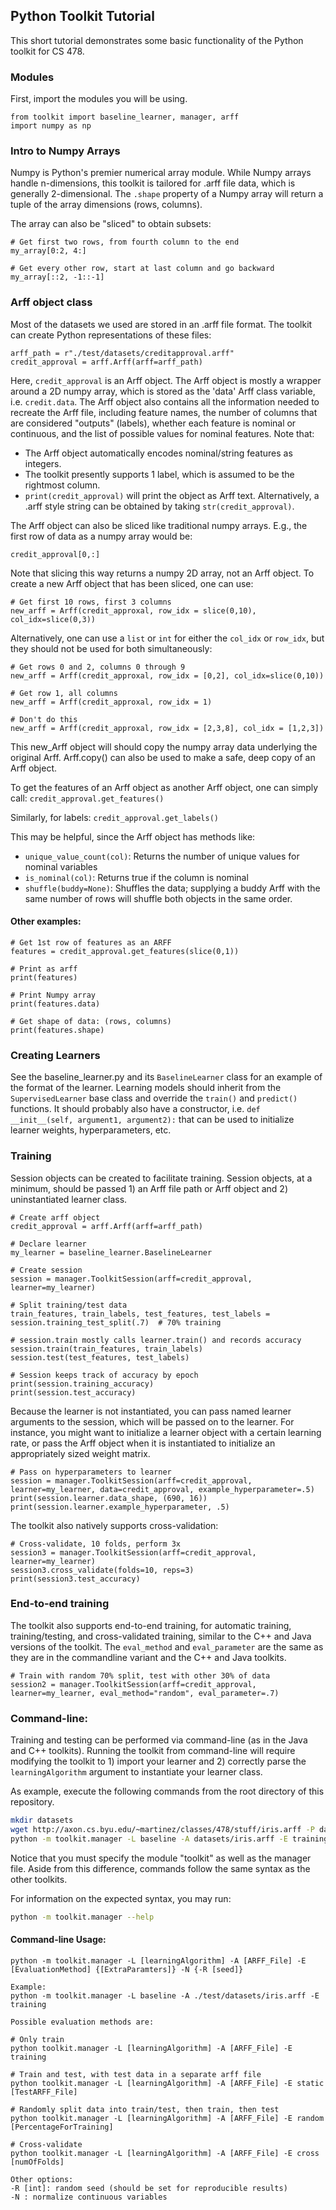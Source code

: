 ## Python Toolkit Tutorial

This short tutorial demonstrates some basic functionality of the Python toolkit for CS 478.

### Modules

First, import the modules you will be using.
```
from toolkit import baseline_learner, manager, arff
import numpy as np
```

### Intro to Numpy Arrays
Numpy is Python's premier numerical array module. While Numpy arrays handle n-dimensions, this toolkit is tailored for .arff file data, which is generally 2-dimensional. The `.shape` property of a Numpy array will return a tuple of the array dimensions (rows, columns).

The array can also be "sliced" to obtain subsets:
```
# Get first two rows, from fourth column to the end
my_array[0:2, 4:]

# Get every other row, start at last column and go backward
my_array[::2, -1::-1]
```

### Arff object class
Most of the datasets we used are stored in an .arff file format. The toolkit can create Python representations of these files:

```
arff_path = r"./test/datasets/creditapproval.arff"
credit_approval = arff.Arff(arff=arff_path)
```

Here, `credit_approval` is an Arff object. The Arff object is mostly a wrapper around a 2D numpy array, which is stored as the 'data' Arff class variable, i.e. `credit.data`. The Arff object also contains all the information needed to recreate the Arff file, including feature names, the number of columns that are considered "outputs" (labels), whether each feature is nominal or continuous, and the list of possible values for nominal features. Note that:

* The Arff object automatically encodes nominal/string features as integers. 
* The toolkit presently supports 1 label, which is assumed to be the rightmost column.
* `print(credit_approval)` will print the object as Arff text. Alternatively, a .arff style string can be obtained by taking `str(credit_approval)`.

The Arff object can also be sliced like traditional numpy arrays. E.g., the first row of data as a numpy array would be:

```
credit_approval[0,:]
```

Note that slicing this way returns a numpy 2D array, not an Arff object. To create a new Arff object that has been sliced, one can use:

```
# Get first 10 rows, first 3 columns
new_arff = Arff(credit_approxal, row_idx = slice(0,10), col_idx=slice(0,3))
```

Alternatively, one can use a `list` or `int` for either the `col_idx` or `row_idx`, but they should not be used for both simultaneously:

```
# Get rows 0 and 2, columns 0 through 9
new_arff = Arff(credit_approxal, row_idx = [0,2], col_idx=slice(0,10))

# Get row 1, all columns
new_arff = Arff(credit_approxal, row_idx = 1)

# Don't do this
new_arff = Arff(credit_approxal, row_idx = [2,3,8], col_idx = [1,2,3])
```

This new_Arff object will should copy the numpy array data underlying the original Arff. Arff.copy() can also be used to make a safe, deep copy of an Arff object.

To get the features of an Arff object as another Arff object, one can simply call:
```credit_approval.get_features()```

Similarly, for labels:
```credit_approval.get_labels()```

This may be helpful, since the Arff object has methods like:
* `unique_value_count(col)`: Returns the number of unique values for nominal variables
* `is_nominal(col)`: Returns true if the column is nominal
* `shuffle(buddy=None)`: Shuffles the data; supplying a buddy Arff with the same number of rows will shuffle both objects in the same order.

#### Other examples:
```
# Get 1st row of features as an ARFF
features = credit_approval.get_features(slice(0,1))

# Print as arff
print(features)

# Print Numpy array
print(features.data)

# Get shape of data: (rows, columns)
print(features.shape)

```

### Creating Learners

See the baseline_learner.py and its `BaselineLearner` class for an example of
the format of the learner. Learning models should inherit from the `SupervisedLearner` base class and override
the `train()` and `predict()` functions. It should probably also have a constructor, i.e. `def __init__(self, argument1, argument2):` that can be used to initialize learner weights, hyperparameters, etc.

### Training
Session objects can be created to facilitate training. Session objects, at a minimum, should be passed 1) an Arff file path or Arff object and 2) uninstantiated learner class.

```
# Create arff object
credit_approval = arff.Arff(arff=arff_path)

# Declare learner
my_learner = baseline_learner.BaselineLearner

# Create session
session = manager.ToolkitSession(arff=credit_approval, learner=my_learner)

# Split training/test data
train_features, train_labels, test_features, test_labels = session.training_test_split(.7)  # 70% training

# session.train mostly calls learner.train() and records accuracy
session.train(train_features, train_labels)
session.test(test_features, test_labels)

# Session keeps track of accuracy by epoch
print(session.training_accuracy)
print(session.test_accuracy)
```

Because the learner is not instantiated, you can pass named learner arguments to the session, which will be passed on to the learner. For instance, you might want to initialize a learner object with a certain learning rate, or pass the Arff object when it is instantiated to initialize an appropriately sized weight matrix.

```
# Pass on hyperparameters to learner
session = manager.ToolkitSession(arff=credit_approval, learner=my_learner, data=credit_approval, example_hyperparameter=.5)
print(session.learner.data_shape, (690, 16))
print(session.learner.example_hyperparameter, .5)
```

The toolkit also natively supports cross-validation:

```
# Cross-validate, 10 folds, perform 3x
session3 = manager.ToolkitSession(arff=credit_approval, learner=my_learner)
session3.cross_validate(folds=10, reps=3)
print(session3.test_accuracy)
```

### End-to-end training
The toolkit also supports end-to-end training, for automatic training, training/testing, and cross-validated training, similar to the C++ and Java versions of the toolkit. The `eval_method` and `eval_parameter` are the same as they are in the commandline variant and the C++ and Java toolkits.

```
# Train with random 70% split, test with other 30% of data
session2 = manager.ToolkitSession(arff=credit_approval, learner=my_learner, eval_method="random", eval_parameter=.7)
```

### Command-line:
Training and testing can be performed via command-line (as in the Java and C++ toolkits).
Running the toolkit from command-line will require modifying the toolkit to 1) import your learner and 2) correctly parse the `learningAlgorithm` argument to instantiate your learner class.

As example, execute the following commands from the root directory of this
repository.

```bash
mkdir datasets
wget http://axon.cs.byu.edu/~martinez/classes/478/stuff/iris.arff -P datasets/
python -m toolkit.manager -L baseline -A datasets/iris.arff -E training
```

Notice that you must specify the module "toolkit" as well as the manager file. 
Aside from this difference, commands follow the same syntax as the other toolkits.

For information on the expected syntax, you may run:

```bash
python -m toolkit.manager --help
```

#### Command-line Usage: 
```
python -m toolkit.manager -L [learningAlgorithm] -A [ARFF_File] -E [EvaluationMethod] {[ExtraParamters]} -N {-R [seed]}

Example:
python -m toolkit.manager -L baseline -A ./test/datasets/iris.arff -E training

Possible evaluation methods are:

# Only train
python toolkit.manager -L [learningAlgorithm] -A [ARFF_File] -E training

# Train and test, with test data in a separate arff file
python toolkit.manager -L [learningAlgorithm] -A [ARFF_File] -E static [TestARFF_File]

# Randomly split data into train/test, then train, then test
python toolkit.manager -L [learningAlgorithm] -A [ARFF_File] -E random [PercentageForTraining]

# Cross-validate
python toolkit.manager -L [learningAlgorithm] -A [ARFF_File] -E cross [numOfFolds]

Other options:
-R [int]: random seed (should be set for reproducible results)
-N : normalize continuous variables
```